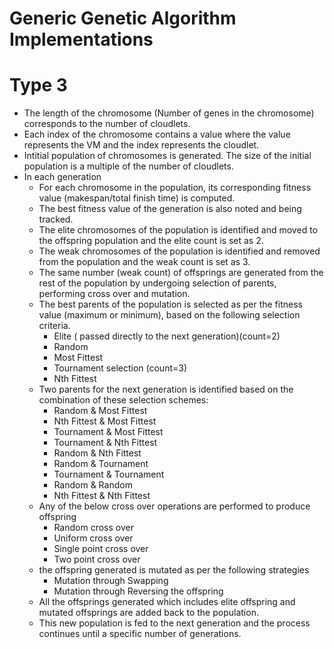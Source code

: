 # Generic Genetic Algorithm Implementations

# Type 3
* The length of the chromosome (Number of genes in the chromosome) corresponds to the number of cloudlets.
* Each index of the chromosome contains a value where the value represents the VM and the index represents the cloudlet.
* Intitial population of chromosomes is generated. The size of the initial population is a multiple of the number of cloudlets.
* In each generation
  * For each chromosome in the population, its corresponding fitness value (makespan/total finish time) is computed.
  * The best fitness value of the generation is also noted and being tracked.
  * The elite chromosomes of the population is identified and moved to the offspring population and the elite count is set as 2.
  * The weak chromosomes of the population is identified and removed from the population and the weak count is set as 3.
  * The same number (weak count) of offsprings are generated from the rest of the population by undergoing selection of parents, performing cross over and mutation.
  * The best parents of the population is selected as per the fitness value (maximum or minimum), based on the following selection criteria.
    * Elite ( passed directly to the next generation)(count=2)
    * Random
    * Most Fittest 
    * Tournament selection (count=3)
    * Nth Fittest 
  * Two parents for the next generation is identified based on the combination of these selection schemes:
    * Random & Most Fittest
    * Nth Fittest & Most Fittest 
    * Tournament & Most Fittest
    * Tournament & Nth Fittest
    * Random & Nth Fittest
    * Random & Tournament
    * Tournament & Tournament
    * Random & Random
    * Nth Fittest & Nth Fittest
  * Any of the below cross over operations are performed to produce offspring
    * Random cross over
    * Uniform cross over
    * Single point cross over
    * Two point cross over 
  * the offspring generated is mutated as per the following strategies
    * Mutation through Swapping
    * Mutation through Reversing the offspring
  * All the offsprings generated which includes elite offspring and mutated offsprings are added back to the population.
  * This new population is fed to the next generation and the process continues until a specific number of generations.







